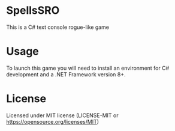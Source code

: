 # SpellsSRO
This is a C# text console rogue-like game

# Usage
To launch this game you will need to install an environment for C# development and a .NET Framework version 8+.

# License
Licensed under MIT license (LICENSE-MIT or https://opensource.org/licenses/MIT)
